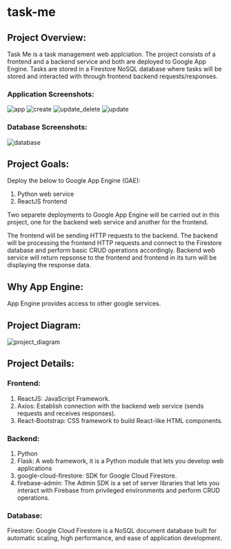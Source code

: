 # task-me
## Project Overview:
Task Me is a task management web applciation. The project consists of a frontend and a backend service and both are deployed to Google App Engine. Tasks are stored in a Firestore NoSQL database where tasks will be stored and interacted with through frontend backend requests/responses.

### Application Screenshots:
![app](https://screenshots-bucket-38293.s3.amazonaws.com/app.png)
![create](https://screenshots-bucket-38293.s3.amazonaws.com/create.png)
![update_delete](https://screenshots-bucket-38293.s3.amazonaws.com/update_delete.png)
![update](https://screenshots-bucket-38293.s3.amazonaws.com/update.png)

### Database Screenshots:
![database](https://screenshots-bucket-38293.s3.amazonaws.com/database.png)

## Project Goals: 
Deploy the below to Google App Engine (GAE):
1. Python web service
2. ReactJS frontend

Two separete deployments to Google App Engine will be carried out in this project, one for the backend web service and another for the frontend.

The frontend will be sending HTTP requests to the backend. The backend will be processing the frontend HTTP requests and connect to the Firestore database and perform basic CRUD operations accordingly. Backend web service will return repsonse to the frontend and frontend in its turn will be displaying the response data.

## Why App Engine:
App Engine provides access to other google services.

## Project Diagram:
![project_diagram](https://screenshots-bucket-38293.s3.amazonaws.com/diagram.png)

## Project Details:
### Frontend:
1. ReactJS: JavaScript Framework.
2. Axios: Establish connection with the backend web service (sends requests and receives responses).
3. React-Bootstrap: CSS framework to build React-like HTML components.

### Backend:
1. Python
2. Flask: A web framework, it is a Python module that lets you develop web applications
3. google-cloud-firestore: SDK for Google Cloud Firestore.
4. firebase-admin: The Admin SDK is a set of server libraries that lets you interact with Firebase from privileged environments and perform CRUD operations.

### Database:
Firestore: Google Cloud Firestore is a NoSQL document database built for automatic scaling, high performance, and ease of application development.

